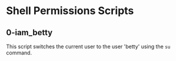 # Shell Permissions Scripts

## 0-iam_betty
This script switches the current user to the user 'betty' using the `su` command.
